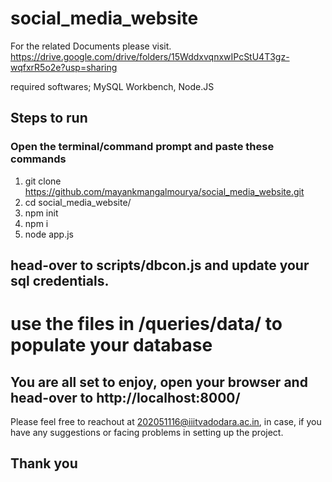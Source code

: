 # social_media_website
For the related Documents please visit.
https://drive.google.com/drive/folders/15WddxvqnxwIPcStU4T3gz-wqfxrR5o2e?usp=sharing

required softwares; MySQL Workbench, Node.JS

## Steps to run
### Open the terminal/command prompt and paste these commands
1. git clone https://github.com/mayankmangalmourya/social_media_website.git
2. cd social_media_website/
3. npm init
4. npm i
5. node app.js

## head-over to scripts/dbcon.js and update your sql credentials.
# use the files in /queries/data/ to populate your database
## You are all set to enjoy, open your browser and head-over to http://localhost:8000/


Please feel free to reachout at 202051116@iiitvadodara.ac.in, in case, if you have any suggestions or facing problems in setting up the project.
## Thank you
